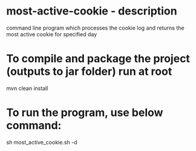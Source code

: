 # most-active-cookie - description
command line program which processes the cookie log and returns the most active cookie for specified day

# To compile and package the project (outputs to jar folder) run at root
mvn clean install

# To run the program, use below command:
sh most_active_cookie.sh <filepath> -d <yyyy-mm-dd>